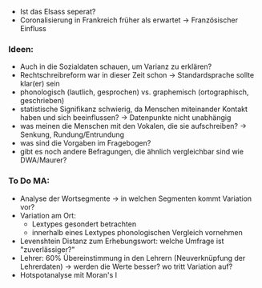 * Ist das Elsass seperat?
* Coronalisierung in Frankreich früher als erwartet -> Französischer Einfluss

### Ideen:
- Auch in die Sozialdaten schauen, um Varianz zu erklären?
- Rechtschreibreform war in dieser Zeit schon -> Standardsprache sollte klar(er) sein
- phonologisch (lautlich, gesprochen) vs. graphemisch (ortographisch, geschrieben)
- statistische Signifikanz schwierig, da Menschen miteinander Kontakt haben und sich beeinflussen? -> Datenpunkte nicht unabhängig
- was meinen die Menschen mit den Vokalen, die sie aufschreiben? -> Senkung, Rundung/Entrundung
- was sind die Vorgaben im Fragebogen?
- gibt es noch andere Befragungen, die ähnlich vergleichbar sind wie DWA/Maurer?

### To Do MA:
- Analyse der Wortsegmente -> in welchen Segmenten kommt Variation vor?
- Variation am Ort: 
    - Lextypes gesondert betrachten
    - innerhalb eines Lextypes phonologischen Vergleich vornehmen
- Levenshtein Distanz zum Erhebungswort: welche Umfrage ist "zuverlässiger?"
- Lehrer: 60% Übereinstimmung in den Lehrern (Neuverknüpfung der Lehrerdaten) -> werden die Werte besser? wo tritt Variation auf?
- Hotspotanalyse mit Moran's I

